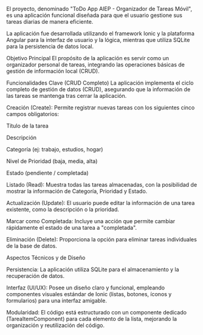El proyecto, denominado "ToDo App AIEP - Organizador de Tareas Móvil", es una aplicación funcional diseñada para que el usuario gestione sus tareas diarias de manera eficiente.



La aplicación fue desarrollada utilizando el framework Ionic y la plataforma Angular para la interfaz de usuario y la lógica, mientras que utiliza SQLite para la persistencia de datos local.


Objetivo Principal
El propósito de la aplicación es servir como un organizador personal de tareas, integrando las operaciones básicas de gestión de información local (CRUD).

Funcionalidades Clave (CRUD Completo)
La aplicación implementa el ciclo completo de gestión de datos (CRUD), asegurando que la información de las tareas se mantenga tras cerrar la aplicación.


Creación (Create): Permite registrar nuevas tareas con los siguientes cinco campos obligatorios:


Título de la tarea 


Descripción 


Categoría (ej: trabajo, estudios, hogar) 


Nivel de Prioridad (baja, media, alta) 


Estado (pendiente / completada) 


Listado (Read): Muestra todas las tareas almacenadas, con la posibilidad de mostrar la información de Categoría, Prioridad y Estado.


Actualización (Update): El usuario puede editar la información de una tarea existente, como la descripción o la prioridad.


Marcar como Completada: Incluye una acción que permite cambiar rápidamente el estado de una tarea a "completada".


Eliminación (Delete): Proporciona la opción para eliminar tareas individuales de la base de datos.

Aspectos Técnicos y de Diseño

Persistencia: La aplicación utiliza SQLite para el almacenamiento y la recuperación de datos.


Interfaz (UI/UX): Posee un diseño claro y funcional, empleando componentes visuales estándar de Ionic (listas, botones, íconos y formularios) para una interfaz amigable.

Modularidad: El código está estructurado con un componente dedicado (TareaItemComponent) para cada elemento de la lista, mejorando la organización y reutilización del código.
